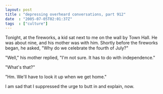 ```yaml
---
layout: post
title : "depressing overheard conversations, part 912"
date  : "2005-07-05T02:01:37Z"
tags  : ["culture"]
---
```

Tonight, at the fireworks, a kid sat next to me on the wall by Town Hall.  He was about nine, and his mother was with him.  Shortly before the fireworks began, he asked, "Why do we celebrate the fourth of July?"

"Well," his mother replied, "I'm not sure.  It has to do with independence."

"What's that?"

"Hm.  We'll have to look it up when we get home."

I am sad that I suppressed the urge to butt in and explain, now. 
